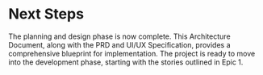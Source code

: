 # Next Steps
The planning and design phase is now complete. This Architecture Document, along with the PRD and UI/UX Specification, provides a comprehensive blueprint for implementation. The project is ready to move into the development phase, starting with the stories outlined in Epic 1.






